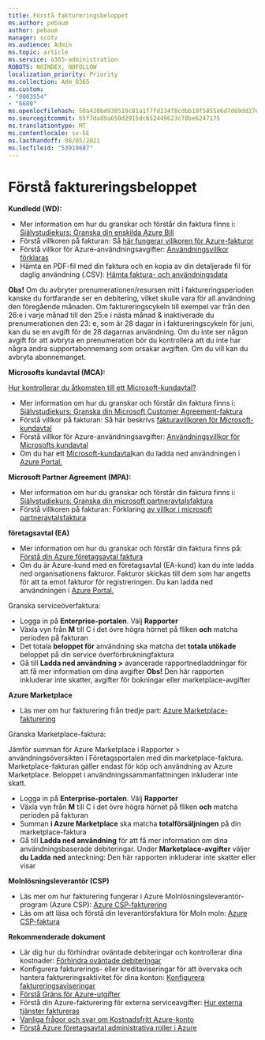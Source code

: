 ```yaml
---
title: Förstå faktureringsbeloppet
ms.author: pebaum
author: pebaum
manager: scotv
ms.audience: Admin
ms.topic: article
ms.service: o365-administration
ROBOTS: NOINDEX, NOFOLLOW
localization_priority: Priority
ms.collection: Adm_O365
ms.custom:
- "9003554"
- "6680"
ms.openlocfilehash: 50a420bd938519c81a1f7fd234f8cdbb10f5855e6d7d69dd27e261ebc7e0c091
ms.sourcegitcommit: b5f7da89a650d2915dc652449623c78be6247175
ms.translationtype: MT
ms.contentlocale: sv-SE
ms.lasthandoff: 08/05/2021
ms.locfileid: "53919687"
---
```

# <a name="understand-billing-amount"></a>Förstå faktureringsbeloppet

**Kundledd (WD):**

- Mer information om hur du granskar och förstår din faktura finns i: [Självstudiekurs: Granska din enskilda Azure Bill](https://docs.microsoft.com/azure/cost-management-billing/understand/review-individual-bill?WT.mc_id=Portal-Microsoft_Azure_Support)
- Förstå villkoren på fakturan: Så [här fungerar villkoren för Azure-fakturor](https://docs.microsoft.com/azure/cost-management-billing/understand/understand-invoice?WT.mc_id=Portal-Microsoft_Azure_Support)
- Förstå villkor för Azure-användningsavgifter: [Användningsvillkor förklaras](https://docs.microsoft.com/azure/cost-management-billing/understand/understand-usage?WT.mc_id=Portal-Microsoft_Azure_Support)
- Hämta en PDF-fil med din faktura och en kopia av din detaljerade fil för daglig användning (.CSV): [Hämta faktura- och användningsdata](https://docs.microsoft.com/azure/billing/billing-download-azure-invoice-daily-usage-date?WT.mc_id=Portal-Microsoft_Azure_Support)

**Obs!** Om du avbryter prenumerationen/resursen mitt i faktureringsperioden kanske du fortfarande ser en debitering, vilket skulle vara för all användning den föregående månaden. Om faktureringscykeln till exempel var från den 26:e i varje månad till den 25:e i nästa månad & inaktiverade du prenumerationen den 23: e, som är 28 dagar in i faktureringscykeln för juni, kan du se en avgift för de 28 dagarnas användning. Om du inte ser någon avgift för att avbryta en prenumeration bör du kontrollera att du inte har några andra supportabonnemang som orsakar avgiften. Om du vill kan du avbryta abonnemanget.

**Microsofts kundavtal (MCA):**

[Hur kontrollerar du åtkomsten till ett Microsoft-kundavtal?](https://docs.microsoft.com/azure/cost-management-billing/manage/download-azure-invoice-daily-usage-date?WT.mc_id=Portal-Microsoft_Azure_Support#check-access-to-a-microsoft-customer-agreement)

- Mer information om hur du granskar och förstår din faktura finns i: [Självstudiekurs: Granska din Microsoft Customer Agreement-faktura](https://docs.microsoft.com/azure/cost-management-billing/understand/review-customer-agreement-bill?WT.mc_id=Portal-Microsoft_Azure_Support)
- Förstå villkor på fakturan: Så här beskrivs [fakturavillkoren för Microsoft-kundavtal](https://docs.microsoft.com/azure/cost-management-billing/understand/mca-understand-your-invoice?WT.mc_id=Portal-Microsoft_Azure_Support)
- Förstå villkor för Azure-användningsavgifter: [Användningsvillkor för Microsofts kundavtal](https://docs.microsoft.com/azure/cost-management-billing/understand/mca-understand-your-usage?WT.mc_id=Portal-Microsoft_Azure_Support)
- Om du har ett [Microsoft-kundavtal](https://docs.microsoft.com/azure/cost-management-billing/manage/download-azure-invoice-daily-usage-date?WT.mc_id=Portal-Microsoft_Azure_Support#check-access-to-a-microsoft-customer-agreement)kan du ladda ned användningen i [Azure Portal.](https://portal.azure.com/)

**Microsoft Partner Agreement (MPA):**

- Mer information om hur du granskar och förstår din faktura finns i: [Självstudiekurs: Granska din microsoft partneravtalsfaktura](https://docs.microsoft.com/azure/cost-management-billing/understand/review-partner-agreement-bill?WT.mc_id=Portal-Microsoft_Azure_Support)
- Förstå villkoren på fakturan: Förklaring [av villkor i microsoft partneravtalsfaktura](https://docs.microsoft.com/azure/cost-management-billing/understand/mpa-invoice-terms?WT.mc_id=Portal-Microsoft_Azure_Support)

**företagsavtal (EA)**

- Mer information om hur du granskar och förstår din faktura finns på: [Förstå din Azure företagsavtal faktura](https://docs.microsoft.com/azure/cost-management-billing/understand/review-enterprise-agreement-bill?WT.mc_id=Portal-Microsoft_Azure_Support)
- Om du är Azure-kund med en företagsavtal (EA-kund) kan du inte ladda ned organisationens fakturor. Fakturor skickas till dem som har angetts för att ta emot fakturor för registreringen. Du kan ladda ned användningen i [Azure Portal.](https://portal.azure.com/)

Granska serviceöverfaktura:

- Logga in på **Enterprise-portalen**. Välj **Rapporter**
- Växla vyn från **M** till C i det övre högra hörnet på fliken **och** matcha perioden på fakturan
- Det totala **beloppet för** användning ska matcha det **totala utökade** beloppet på din service överförbrukningfaktura
- Gå till **Ladda ned användning >** avancerade rapportnedladdningar för att få mer information om dina avgifter **Obs!** Den här rapporten inkluderar inte skatter, avgifter för bokningar eller marketplace-avgifter

**Azure Marketplace**

- Läs mer om hur fakturering från tredje part: [Azure Marketplace-fakturering](https://docs.microsoft.com/azure/billing/billing-understand-your-azure-marketplace-charges?WT.mc_id=Portal-Microsoft_Azure_Support)

Granska Marketplace-faktura:

Jämför summan för Azure Marketplace i Rapporter > användningsöversikten i Företagsportalen med din marketplace-faktura. Marketplace-fakturan gäller endast för köp och användning av Azure Marketplace. Beloppet i användningssammanfattningen inkluderar inte skatt.

- Logga in på **Enterprise-portalen**. Välj **Rapporter**
- Växla vyn från **M** till C i det övre högra hörnet på fliken **och** matcha perioden på fakturan
- Summan **i Azure Marketplace** ska matcha **totalförsäljningen** på din marketplace-faktura
- Gå till **Ladda ned användning** för att få mer information om dina användningsbaserade debiteringar. Under **Marketplace-avgifter** väljer **du Ladda** **ned** anteckning: Den här rapporten inkluderar inte skatter eller visar

**Molnlösningsleverantör (CSP)**

- Läs mer om hur fakturering fungerar i Azure Molnlösningsleverantör-program (Azure CSP): [Azure CSP-fakturering](https://docs.microsoft.com/azure/cloud-solution-provider/billing/azure-csp-billing-overview?WT.mc_id=Portal-Microsoft_Azure_Support)
- Läs om att läsa och förstå din leverantörsfaktura för Moln moln: [Azure CSP-faktura](https://docs.microsoft.com/azure/cloud-solution-provider/billing/azure-csp-invoice?WT.mc_id=Portal-Microsoft_Azure_Support)

**Rekommenderade dokument**

- Lär dig hur du förhindrar oväntade debiteringar och kontrollerar dina kostnader: [Förhindra oväntade debiteringar](https://docs.microsoft.com/azure/cost-management-billing/manage/getting-started?WT.mc_id=Portal-Microsoft_Azure_Support)
- Konfigurera fakturerings- eller kreditaviseringar för att övervaka och hantera faktureringsaktivitet för dina konton: [Konfigurera faktureringsaviseringar](https://docs.microsoft.com/azure/cost-management-billing/costs/cost-mgt-alerts-monitor-usage-spending?WT.mc_id=Portal-Microsoft_Azure_Support)
- [Förstå Gräns för Azure-utgifter](https://docs.microsoft.com/azure/cost-management-billing/manage/spending-limit?WT.mc_id=Portal-Microsoft_Azure_Support)
- Förstå din Azure-fakturering för externa serviceavgifter: [Hur externa tjänster faktureras](https://docs.microsoft.com/azure/cost-management-billing/understand/understand-azure-marketplace-charges?WT.mc_id=Portal-Microsoft_Azure_Support)
- [Vanliga frågor och svar om Kostnadsfritt Azure-konto](https://azure.microsoft.com/free/free-account-faq/)
- [Förstå Azure företagsavtal administrativa roller i Azure](https://docs.microsoft.com/azure/cost-management-billing/manage/understand-ea-roles?WT.mc_id=Portal-Microsoft_Azure_Support)